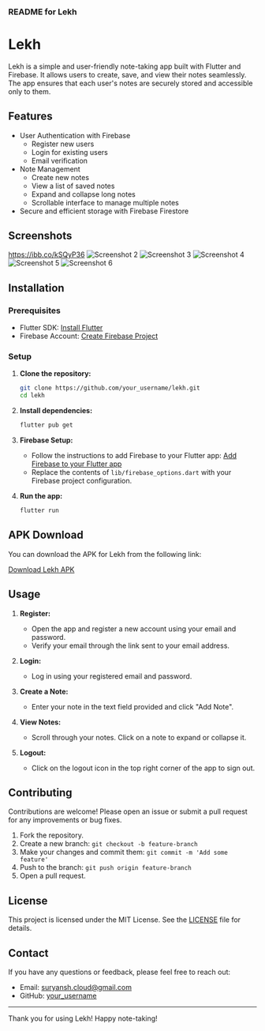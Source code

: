 ### README for Lekh

# Lekh

Lekh is a simple and user-friendly note-taking app built with Flutter and Firebase. It allows users to create, save, and view their notes seamlessly. The app ensures that each user's notes are securely stored and accessible only to them. 

## Features

- User Authentication with Firebase
  - Register new users
  - Login for existing users
  - Email verification
- Note Management
  - Create new notes
  - View a list of saved notes
  - Expand and collapse long notes
  - Scrollable interface to manage multiple notes
- Secure and efficient storage with Firebase Firestore

## Screenshots

https://ibb.co/kSQyP36
![Screenshot 2](https://ibb.co/jgHHPX5)
![Screenshot 3](https://ibb.co/34N6SVp)
![Screenshot 4](https://ibb.co/GnyZKQm)
![Screenshot 5](https://ibb.co/7RN26T5)
![Screenshot 6](https://ibb.co/8dk0Xph)

## Installation

### Prerequisites

- Flutter SDK: [Install Flutter](https://flutter.dev/docs/get-started/install)
- Firebase Account: [Create Firebase Project](https://firebase.google.com/)

### Setup

1. **Clone the repository:**

   ```sh
   git clone https://github.com/your_username/lekh.git
   cd lekh
   ```

2. **Install dependencies:**

   ```sh
   flutter pub get
   ```

3. **Firebase Setup:**

   - Follow the instructions to add Firebase to your Flutter app: [Add Firebase to your Flutter app](https://firebase.google.com/docs/flutter/setup)
   - Replace the contents of `lib/firebase_options.dart` with your Firebase project configuration.

4. **Run the app:**

   ```sh
   flutter run
   ```

## APK Download

You can download the APK for Lekh from the following link:

[Download Lekh APK](link_to_apk)

## Usage

1. **Register:**
   - Open the app and register a new account using your email and password.
   - Verify your email through the link sent to your email address.

2. **Login:**
   - Log in using your registered email and password.

3. **Create a Note:**
   - Enter your note in the text field provided and click "Add Note".

4. **View Notes:**
   - Scroll through your notes. Click on a note to expand or collapse it.

5. **Logout:**
   - Click on the logout icon in the top right corner of the app to sign out.

## Contributing

Contributions are welcome! Please open an issue or submit a pull request for any improvements or bug fixes.

1. Fork the repository.
2. Create a new branch: `git checkout -b feature-branch`
3. Make your changes and commit them: `git commit -m 'Add some feature'`
4. Push to the branch: `git push origin feature-branch`
5. Open a pull request.

## License

This project is licensed under the MIT License. See the [LICENSE](LICENSE) file for details.

## Contact

If you have any questions or feedback, please feel free to reach out:

- Email: suryansh.cloud@gmail.com
- GitHub: [your_username](https://github.com/SxryxnshS5)

---

Thank you for using Lekh! Happy note-taking!

